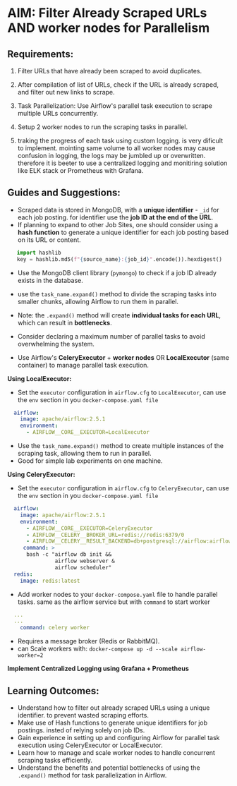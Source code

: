 # AIM: Filter Already Scraped URLs AND worker nodes for Parallelism

## Requirements:
1. Filter URLs that have already been scraped to avoid duplicates.

2. After compilation of list of URLs, check if the URL is already scraped, and filter out new links to scrape.
3. Task Parallelization: Use Airflow's parallel task execution to scrape multiple URLs concurrently.
4. Setup 2 worker nodes to run the scraping tasks in parallel.
5. traking the progress of each task using custom logging. is very dificult to implement. mointing same volume to all worker nodes may cause confusion in logging, the logs may be jumbled up or overwritten. therefore it is beeter to use a centralized logging and monitiring solution like ELK stack or Prometheus with Grafana.


## Guides and Suggestions:
- Scraped data is stored in MongoDB, with a **unique identifier** - `_id` for each job posting. for identifier use the **job ID at the end of the URL**.
- If planning to expand to other Job Sites, one should consider using a **hash function** to generate a unique identifier for each job posting based on its URL or content.
 ```python
    import hashlib
    key = hashlib.md5(f"{source_name}:{job_id}".encode()).hexdigest()
```
- Use the MongoDB client library (`pymongo`) to check if a job ID already exists in the database.

- use the `task_name.expand()` method to divide the scraping tasks into smaller chunks, allowing Airflow to run them in parallel.
- Note: the `.expand()` method will create **individual tasks for each URL**, which can result in **bottlenecks**.
- Consider declaring a maximum number of parallel tasks to avoid overwhelming the system.
- Use Airflow's **CeleryExecutor** + **worker nodes** OR **LocalExecutor** (same container) to manage parallel task execution.

**Using LocalExecutor:**
- Set the `executor` configuration in `airflow.cfg` to `LocalExecutor`, can use the `env` section in you `docker-compose.yaml file`
```yaml
  airflow:
    image: apache/airflow:2.5.1
    environment:
      - AIRFLOW__CORE__EXECUTOR=LocalExecutor
```
- Use the `task_name.expand()` method to create multiple instances of the scraping task, allowing them to run in parallel.
- Good for simple lab experiments on one machine.

**Using CeleryExecutor:**
- Set the `executor` configuration in `airflow.cfg` to `CeleryExecutor`, can use the `env` section in you `docker-compose.yaml file`
```yaml
  airflow:
    image: apache/airflow:2.5.1
    environment:
      - AIRFLOW__CORE__EXECUTOR=CeleryExecutor
      - AIRFLOW__CELERY__BROKER_URL=redis://redis:6379/0
      - AIRFLOW__CELERY__RESULT_BACKEND=db+postgresql://airflow:airflow@postgres/airflow
     command: >
      bash -c "airflow db init &&
               airflow webserver & 
               airflow scheduler"
  redis:
    image: redis:latest
```

- Add worker nodes to your `docker-compose.yaml` file to handle parallel tasks. same as the airflow service but with `command` to start worker
```yaml
  ...
  ...
    command: celery worker
```
- Requires a message broker (Redis or RabbitMQ).
- can Scale workers with: `docker-compose up -d --scale airflow-worker=2`

**Implement Centralized Logging using Grafana + Prometheus**


## Learning Outcomes:
- Understand how to filter out already scraped URLs using a unique identifier. to prevent wasted scraping efforts.
- Make use of Hash functions to generate unique identifiers for job postings. insted of relying solely on job IDs.
- Gain experience in setting up and configuring Airflow for parallel task execution using CeleryExecutor or LocalExecutor.
- Learn how to manage and scale worker nodes to handle concurrent scraping tasks efficiently.
- Understand the benefits and potential bottlenecks of using the `.expand()` method for task parallelization in Airflow.

